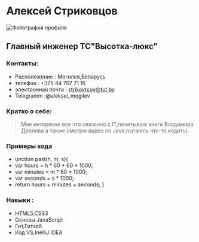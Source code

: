 # Алексей Стриковцов
![Фотография профиля](Alexsei_Strikovtcov.jpg.)





## Главный инженер ТС"Высотка-люкс"
### Контакты:
* Расположение : Могилев,Беларусь
* телефон : +375 44 707 71 16 
* электронная почта : strikovtcov@tut.by
* Telegramm :@aleksei_mogilev

###  Кратко о себе:
> Мне интересно все что связанно с IT,почитываю книги Владимира Дронова 
>а также смотрю видео по Java,пытаюсь что-то кодить).

### Примеры кода
* unction past(h, m, s){
*  var hours = h * 60 * 60 * 1000;
* var minutes = m * 60 * 1000;
*  var seconds = s * 1000;
*  return hours + minutes + seconds;
}
### Навыки :
* HTML5,CSS3
* Основы JavaScript
* Гит,Гитхаб
* Код VS,InelliJ IDEA


